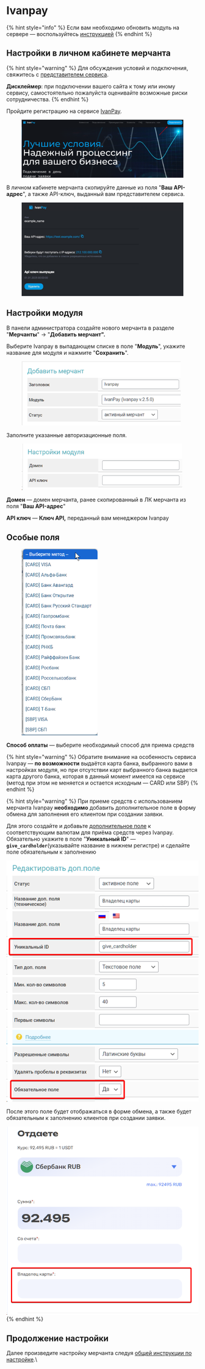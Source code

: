 # Ivanpay

{% hint style="info" %}
Если вам необходимо обновить модуль на сервере — воспользуйтесь [инструкцией](https://premium.gitbook.io/rukovodstvo-polzovatelya/osnovnye-nastroiki/faq/kak-obnovit-faily-na-servere#moduli-merchantov)
{% endhint %}

## Настройки в личном кабинете мерчанта

{% hint style="warning" %}
Для обсуждения условий и подключения, свяжитесь с [представителем сервиса](https://t.me/IvanPay_pro).

**Дисклеймер**: при подключении вашего сайта к тому или иному сервису, самостоятельно пожалуйста оценивайте возможные риски сотрудничества.
{% endhint %}

Пройдите регистрацию на сервисе [IvanPay](https://ivanpay.com/).

<figure><img src="../../../.gitbook/assets/image (214).png" alt=""><figcaption></figcaption></figure>

В личном кабинете мерчанта скопируйте данные из поля "**Ваш API-адрес**", а также API-ключ, выданный вам представителем сервиса.

<figure><img src="../../../.gitbook/assets/image (215).png" alt=""><figcaption></figcaption></figure>

## Настройки модуля

В панели администратора создайте нового мерчанта в разделе "**Мерчанты**" -> "**Добавить мерчант".**

Выберите Ivanpay в выпадающем списке в поле "**Модуль**", укажите название для модуля и нажмите "**Сохранить**".

<figure><img src="../../../.gitbook/assets/Arc_mcpyS7Mdvy.png" alt="" width="417"><figcaption></figcaption></figure>

Заполните указанные авторизационные поля.

<figure><img src="../../../.gitbook/assets/image (292).png" alt="" width="421"><figcaption></figcaption></figure>

**Домен** — домен мерчанта, ранее скопированный в ЛК мерчанта из поля "**Ваш API-адрес**"

**API ключ** — **Ключ API,** переданный вам менеджером Ivanpay

## Особые поля

<figure><img src="../../../.gitbook/assets/image (1939).png" alt="" width="199"><figcaption></figcaption></figure>

**Способ оплаты** — выберите необходимый способ для приема средств

{% hint style="warning" %}
Обратите внимание на особенность сервиса Ivanpay — **по возможности** выдаётся карта банка, выбранного вами в настройках модуля, но при отсутствии карт выбранного банка выдается карта другого банка, которая в данный момент имеется на сервисе (метод при этом не меняется и остается исходным — CARD или SBP)
{% endhint %}

{% hint style="warning" %}
При приеме средств с использованием мерчанта Ivanpay **необходимо** добавить дополнительное поле в форму обмена для заполнения его клиентом при создании заявки.

Для этого создайте и добавьте [дополнительное поле](https://premium.gitbook.io/rukovodstvo-polzovatelya/osnovnye-nastroiki/valyuty-i-napravleniya/dobavlenie-novoi-valyuty#vkladka-dop.-polya) к соответствующим валютам для приёма средств через Ivanpay. Обязательно укажите в поле "**Уникальный ID**" —**`give_cardholder`**(указывайте название в нижнем регистре) и сделайте поле обязательным к заполнению

![](<../../../.gitbook/assets/image (322).png>)

После этого поле будет отображаться в форме обмена, а также будет обязательным к заполнению клиентов при создании заявки.

![](<../../../.gitbook/assets/image (1879).png>)
{% endhint %}

## Продолжение настройки

Далее произведите настройку мерчанта следуя [общей инструкции по настройке](https://premium.gitbook.io/rukovodstvo-polzovatelya/osnovnye-nastroiki/merchanty-i-avtovyplaty/merchanty/obshie-nastroiki-merchantov).\
